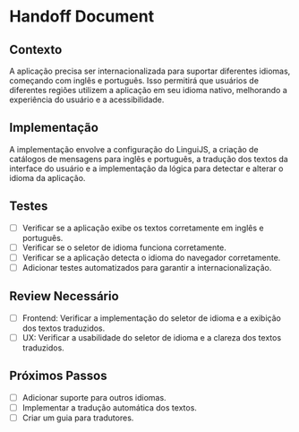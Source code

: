 # Handoff Document

## Contexto

A aplicação precisa ser internacionalizada para suportar diferentes idiomas, começando com inglês e português. Isso permitirá que usuários de diferentes regiões utilizem a aplicação em seu idioma nativo, melhorando a experiência do usuário e a acessibilidade.

## Implementação

A implementação envolve a configuração do LinguiJS, a criação de catálogos de mensagens para inglês e português, a tradução dos textos da interface do usuário e a implementação da lógica para detectar e alterar o idioma da aplicação.

## Testes

- [ ] Verificar se a aplicação exibe os textos corretamente em inglês e português.
- [ ] Verificar se o seletor de idioma funciona corretamente.
- [ ] Verificar se a aplicação detecta o idioma do navegador corretamente.
- [ ] Adicionar testes automatizados para garantir a internacionalização.

## Review Necessário

- [ ] Frontend: Verificar a implementação do seletor de idioma e a exibição dos textos traduzidos.
- [ ] UX: Verificar a usabilidade do seletor de idioma e a clareza dos textos traduzidos.

## Próximos Passos

- [ ] Adicionar suporte para outros idiomas.
- [ ] Implementar a tradução automática dos textos.
- [ ] Criar um guia para tradutores.
